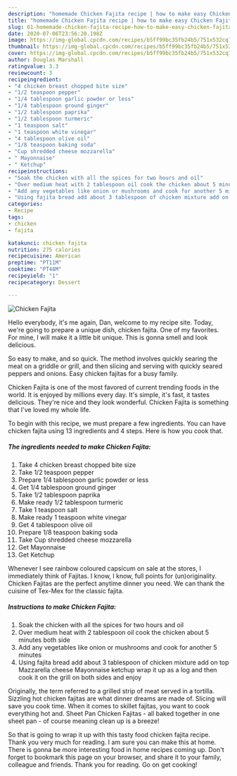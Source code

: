 ```yaml
---
description: "homemade Chicken Fajita recipe | how to make easy Chicken Fajita"
title: "homemade Chicken Fajita recipe | how to make easy Chicken Fajita"
slug: 61-homemade-chicken-fajita-recipe-how-to-make-easy-chicken-fajita
date: 2020-07-06T23:56:20.198Z
image: https://img-global.cpcdn.com/recipes/b5ff99bc35fb24b5/751x532cq70/chicken-fajita-recipe-main-photo.jpg
thumbnail: https://img-global.cpcdn.com/recipes/b5ff99bc35fb24b5/751x532cq70/chicken-fajita-recipe-main-photo.jpg
cover: https://img-global.cpcdn.com/recipes/b5ff99bc35fb24b5/751x532cq70/chicken-fajita-recipe-main-photo.jpg
author: Douglas Marshall
ratingvalue: 3.3
reviewcount: 3
recipeingredient:
- "4 chicken breast chopped bite size"
- "1/2 teaspoon pepper"
- "1/4 tablespoon garlic powder or less"
- "1/4 tablespoon ground ginger"
- "1/2 tablespoon paprika"
- "1/2 tablespoon turmeric"
- "1 teaspoon salt"
- "1 teaspoon white vinegar"
- "4 tablespoon olive oil"
- "1/8 teaspoon baking soda"
- "Cup shredded cheese mozzarella"
- " Mayonnaise"
- " Ketchup"
recipeinstructions:
- "Soak the chicken with all the spices for two hours and oil"
- "Over medium heat with 2 tablespoon oil cook the chicken about 5 minutes both side"
- "Add any vegetables like onion or mushrooms and cook for another 5 minutes"
- "Using fajita bread add about 3 tablespoon of chicken mixture add on top Mazzarella cheese Mayonnaise ketchup wrap it up as a log and then cook it on the grill on both sides and enjoy"
categories:
- Recipe
tags:
- chicken
- fajita

katakunci: chicken fajita 
nutrition: 275 calories
recipecuisine: American
preptime: "PT11M"
cooktime: "PT48M"
recipeyield: "1"
recipecategory: Dessert

---
```



![Chicken Fajita](https://img-global.cpcdn.com/recipes/b5ff99bc35fb24b5/751x532cq70/chicken-fajita-recipe-main-photo.jpg)

Hello everybody, it's me again, Dan, welcome to my recipe site. Today, we're going to prepare a unique dish, chicken fajita. One of my favorites. For mine, I will make it a little bit unique. This is gonna smell and look delicious.

So easy to make, and so quick. The method involves quickly searing the meat on a griddle or grill, and then slicing and serving with quickly seared peppers and onions. Easy chicken fajitas for a busy family.

Chicken Fajita is one of the most favored of current trending foods in the world. It is enjoyed by millions every day. It's simple, it's fast, it tastes delicious. They're nice and they look wonderful. Chicken Fajita is something that I've loved my whole life.


To begin with this recipe, we must prepare a few ingredients. You can have chicken fajita using 13 ingredients and 4 steps. Here is how you cook that.

<!--inarticleads1-->

##### The ingredients needed to make Chicken Fajita:

1. Take 4 chicken breast chopped bite size
1. Take 1/2 teaspoon pepper
1. Prepare 1/4 tablespoon garlic powder or less
1. Get 1/4 tablespoon ground ginger
1. Take 1/2 tablespoon paprika
1. Make ready 1/2 tablespoon turmeric
1. Take 1 teaspoon salt
1. Make ready 1 teaspoon white vinegar
1. Get 4 tablespoon olive oil
1. Prepare 1/8 teaspoon baking soda
1. Take Cup shredded cheese mozzarella
1. Get  Mayonnaise
1. Get  Ketchup


Whenever I see rainbow coloured capsicum on sale at the stores, I immediately think of Fajitas. I know, I know, full points for (un)originality. Chicken Fajitas are the perfect anytime dinner you need. We can thank the cuisine of Tex-Mex for the classic fajita. 

<!--inarticleads2-->

##### Instructions to make Chicken Fajita:

1. Soak the chicken with all the spices for two hours and oil
1. Over medium heat with 2 tablespoon oil cook the chicken about 5 minutes both side
1. Add any vegetables like onion or mushrooms and cook for another 5 minutes
1. Using fajita bread add about 3 tablespoon of chicken mixture add on top Mazzarella cheese Mayonnaise ketchup wrap it up as a log and then cook it on the grill on both sides and enjoy


Originally, the term referred to a grilled strip of meat served in a tortilla. Sizzling hot chicken fajitas are what dinner dreams are made of. Slicing will save you cook time. When it comes to skillet fajitas, you want to cook everything hot and. Sheet Pan Chicken Fajitas - all baked together in one sheet pan - of course meaning clean up is a breeze! 

So that is going to wrap it up with this tasty food chicken fajita recipe. Thank you very much for reading. I am sure you can make this at home. There is gonna be more interesting food in home recipes coming up. Don't forget to bookmark this page on your browser, and share it to your family, colleague and friends. Thank you for reading. Go on get cooking!
